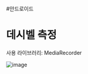 ﻿#안드로이드
 # 데시벨 측정
 
 사용 라이브러리: MediaRecorder
 
![image](https://user-images.githubusercontent.com/91578450/227426638-da96607b-5b6e-4df0-9166-cab534144cdf.png)
